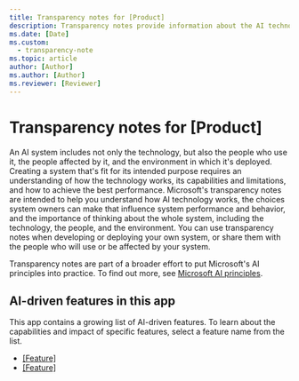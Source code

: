 ```yaml
---
title: Transparency notes for [Product]
description: Transparency notes provide information about the AI technology used in [Product], along with key considerations and details about how the AI is used, how it was tested and evaluated, and any specific limitations.
ms.date: [Date]
ms.custom: 
  - transparency-note
ms.topic: article
author: [Author]
ms.author: [Author]
ms.reviewer: [Reviewer]
---
```


# Transparency notes for [Product]

An AI system includes not only the technology, but also the people who use it, the people affected by it, and the environment in which it's deployed. Creating a system that's fit for its intended purpose requires an understanding of how the technology works, its capabilities and limitations, and how to achieve the best performance. Microsoft's transparency notes are intended to help you understand how AI technology works, the choices system owners can make that influence system performance and behavior, and the importance of thinking about the whole system, including the technology, the people, and the environment. You can use transparency notes when developing or deploying your own system, or share them with the people who will use or be affected by your system.

Transparency notes are part of a broader effort to put Microsoft's AI principles into practice. To find out more, see [Microsoft AI principles](https://www.microsoft.com/ai/responsible-ai).

## AI-driven features in this app

This app contains a growing list of AI-driven features. To learn about the capabilities and impact of specific features, select a feature name from the list.

- [[Feature]]([Link])
- [[Feature]]([Link])